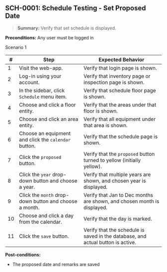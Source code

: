 ## **SCH-0001:** Schedule Testing - Set Proposed Date  

> **Summary:** Verify that set schedule is displayed.  <br>

**Preconditions:** Any user must be logged in 

Scenario 1 

 | \# | Step | Expected Behavior | 
 |----|------|-------------------| 
 |  1 |  Visit the web-app.    | Verify that login page is shown.  | 
 |  2 |  Log-in using your account.   | Verify that inventory page or inspection page is shown.   | 
 |  3 |  In the sidebar, click `Schedule` menu item.   | Verify that schedule floor page is shown.   |
 |  4 |  Choose and click a floor entity.   | Verify that the areas under that floor is shown.   |  
 |  5 |  Choose and click an area entity.   | Verify that all equipment under that area is shown.   |  
 |  6 |  Choose an equipment and click the `calendar` button.   | Verify that the schedule page is shown.   |  
 |  7 |  Click the `proposed` button.   | Verify that the `proposed` button turned to yellow (initially yellow).   |  
 |  8 |  Click the `year` drop-down button and choose a year.   | Verify that multiple years are shown, and chosen year is displayed.   |
 |  9 |  Click the `month` drop-down button and choose a month.    | Verify that Jan to Dec months are shown, and chosen month is displayed.  | 
 |  10 |  Choose and click a day from the calendar.    | Verify that the day is marked.  | 
 |  11 |  Click the `save` button.   | Verify that the schedule is saved in the database, and actual button is active.  | 

**Post-conditions:**  

 - The proposed date and remarks are saved  
